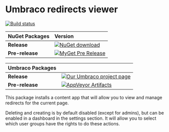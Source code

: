 # Umbraco redirects viewer

[![Build status](https://ci.appveyor.com/api/projects/status/vqk2mxw245qxnnf8?svg=true)](https://ci.appveyor.com/project/dawoe/umbraco-redirectsviewer)

|NuGet Packages    |Version           |
|:-----------------|:-----------------|
|**Release**|[![NuGet download](http://img.shields.io/nuget/v/Our.Umbraco.RedirectsViewer.svg)](https://www.nuget.org/packages/Our.Umbraco.RedirectsViewer/)
|**Pre-release**|[![MyGet Pre Release](https://img.shields.io/myget/dawoe-umbraco/vpre/Our.Umbraco.RedirectsViewer.svg)](https://www.myget.org/feed/dawoe-umbraco/package/nuget/Our.Umbraco.RedirectsViewer)

|Umbraco Packages  |                  |
|:-----------------|:-----------------|
|**Release**|[![Our Umbraco project page](https://img.shields.io/badge/our-umbraco-orange.svg)](https://our.umbraco.org/projects/backoffice-extensions/redirects-viewer/) 
|**Pre-release**| [![AppVeyor Artifacts](https://img.shields.io/badge/appveyor-umbraco-orange.svg)](https://ci.appveyor.com/project/dawoe/umbraco-redirectsviewer/build/artifacts)


This package installs a content app that will allow you to view and manage redirects for the current page.

Deleting and creating is by default disabled (except for admins), but can be enabled in a dashboard in the settings section. It will allow you to select which user groups have the rights to do these actions.
